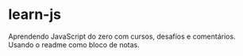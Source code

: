 # learn-js
Aprendendo JavaScript do zero com cursos, desafíos e comentários. Usando o readme como bloco de notas.
